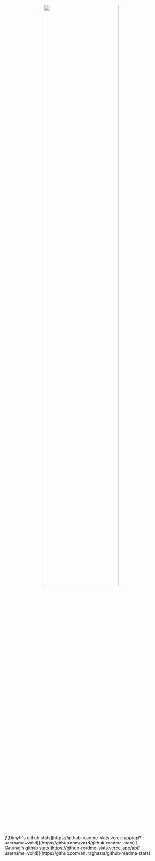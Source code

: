 <div align="center">
<img src="https://rishavanand.github.io/static/images/greetings.gif" align="center" style="width: 70%" />
</div>  
[![Dimytr's github stats](https://github-readme-stats.vercel.app/api?username=voitd)](https://github.com/voitd/github-readme-stats)
[![Anurag's github stats](https://github-readme-stats.vercel.app/api?username=voitd)](https://github.com/anuraghazra/github-readme-stats)
<!--
**voitd/voitd** is a ✨ _special_ ✨ repository because its `README.md` (this file) appears on your GitHub profile.

Here are some ideas to get you started:

- 🔭 I’m currently working on ...
- 🌱 I’m currently learning ...
- 👯 I’m looking to collaborate on ...
- 🤔 I’m looking for help with ...
- 💬 Ask me about ...
- 📫 How to reach me: ...
- 😄 Pronouns: ...
- ⚡ Fun fact: ...
-->

